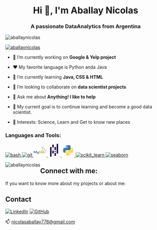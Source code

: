 <h1 align="center">Hi 👋, I'm Aballay Nicolas</h1>
<h3 align="center">A passionate DataAnalytics from Argentina</h3>

<p align="left"> <img src="https://komarev.com/ghpvc/?username=aballaynicolas&label=Profile%20views&color=0e75b6&style=flat" alt="aballaynicolas" /> </p>

<p align="left"> <a href="https://github.com/ryo-ma/github-profile-trophy"><img src="https://github-profile-trophy.vercel.app/?username=aballaynicolas" alt="aballaynicolas" /></a> </p>

- 🔭 I’m currently working on **Google & Yelp project**

- ❤️ My favorite language is Python anda Java

- 🌱 I’m currently learning **Java, CSS & HTML**

- 👯 I’m looking to collaborate on **data scientist projects**

- 💬 Ask me about **Anything! I like to help**

- 📝 My current goal is to continue learning and become a good data scientist.

- 💚 Interests: Science, Learn and Get to know new places








<p align="left">
</p>

<h3 align="left">Languages and Tools:</h3>
<p align="left"> <a href="https://www.gnu.org/software/bash/" target="_blank" rel="noreferrer"> <img src="https://www.vectorlogo.zone/logos/gnu_bash/gnu_bash-icon.svg" alt="bash" width="40" height="40"/> </a> <a href="https://git-scm.com/" target="_blank" rel="noreferrer"> <img src="https://www.vectorlogo.zone/logos/git-scm/git-scm-icon.svg" alt="git" width="40" height="40"/> </a> <a href="https://www.mysql.com/" target="_blank" rel="noreferrer"> <img src="https://raw.githubusercontent.com/devicons/devicon/master/icons/mysql/mysql-original-wordmark.svg" alt="mysql" width="40" height="40"/> </a> <a href="https://pandas.pydata.org/" target="_blank" rel="noreferrer"> <img src="https://raw.githubusercontent.com/devicons/devicon/2ae2a900d2f041da66e950e4d48052658d850630/icons/pandas/pandas-original.svg" alt="pandas" width="40" height="40"/> </a> <a href="https://www.python.org" target="_blank" rel="noreferrer"> <img src="https://raw.githubusercontent.com/devicons/devicon/master/icons/python/python-original.svg" alt="python" width="40" height="40"/> </a> <a href="https://scikit-learn.org/" target="_blank" rel="noreferrer"> <img src="https://upload.wikimedia.org/wikipedia/commons/0/05/Scikit_learn_logo_small.svg" alt="scikit_learn" width="40" height="40"/> </a> <a href="https://seaborn.pydata.org/" target="_blank" rel="noreferrer"> <img src="https://seaborn.pydata.org/_images/logo-mark-lightbg.svg" alt="seaborn" width="40" height="40"/> </a> </p>

<p><img align="left" src="https://github-readme-stats.vercel.app/api/top-langs?username=aballaynicolas&show_icons=true&locale=en&layout=compact" alt="aballaynicolas" /></p>




<h2 align="left">Connect with me:</h2> 


If you want to know more about my projects or about me:


## Contact

[![LinkedIn](https://img.shields.io/badge/LinkedIn-0077B5?style=for-the-badge&logo=linkedin&logoColor=white)](https://www.linkedin.com/in/nicolas-aballay-6a3543335/)
[![GitHub](https://img.shields.io/badge/GitHub-100000?style=for-the-badge&logo=github&logoColor=white)](https://github.com/AballayNicolas)

📫   nicolasaballay778@gmail.com


